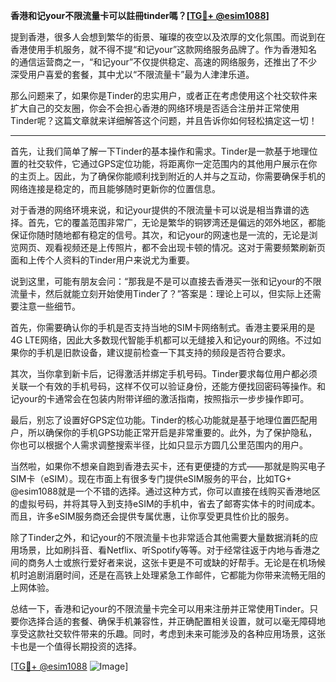 **香港和记your不限流量卡可以註冊tinder嗎？[[TG💪+ @esim1088](https://t.me/s/esim1088)]**

提到香港，很多人会想到繁华的街景、璀璨的夜空以及浓厚的文化氛围。而说到在香港使用手机服务，就不得不提“和记your”这款网络服务品牌了。作为香港知名的通信运营商之一，“和记your”不仅提供稳定、高速的网络服务，还推出了不少深受用户喜爱的套餐，其中尤以“不限流量卡”最为人津津乐道。

那么问题来了，如果你是Tinder的忠实用户，或者正在考虑使用这个社交软件来扩大自己的交友圈，你会不会担心香港的网络环境是否适合注册并正常使用Tinder呢？这篇文章就来详细解答这个问题，并且告诉你如何轻松搞定这一切！

---

首先，让我们简单了解一下Tinder的基本操作和需求。Tinder是一款基于地理位置的社交软件，它通过GPS定位功能，将距离你一定范围内的其他用户展示在你的主页上。因此，为了确保你能顺利找到附近的人并与之互动，你需要确保手机的网络连接是稳定的，而且能够随时更新你的位置信息。

对于香港的网络环境来说，和记your提供的不限流量卡可以说是相当靠谱的选择。首先，它的覆盖范围非常广，无论是繁华的铜锣湾还是偏远的郊外地区，都能保证你随时随地都有稳定的信号。其次，和记your的网速也是一流的，无论是浏览网页、观看视频还是上传照片，都不会出现卡顿的情况。这对于需要频繁刷新页面和上传个人资料的Tinder用户来说尤为重要。

说到这里，可能有朋友会问：“那我是不是可以直接去香港买一张和记your的不限流量卡，然后就能立刻开始使用Tinder了？”答案是：理论上可以，但实际上还需要注意一些细节。

首先，你需要确认你的手机是否支持当地的SIM卡网络制式。香港主要采用的是4G LTE网络，因此大多数现代智能手机都可以无缝接入和记your的网络。不过如果你的手机是旧款设备，建议提前检查一下其支持的频段是否符合要求。

其次，当你拿到新卡后，记得激活并绑定手机号码。Tinder要求每位用户都必须关联一个有效的手机号码，这样不仅可以验证身份，还能方便找回密码等操作。和记your的卡通常会在包装内附带详细的激活指南，按照指示一步步操作即可。

最后，别忘了设置好GPS定位功能。Tinder的核心功能就是基于地理位置匹配用户，所以确保你的手机GPS功能正常开启是非常重要的。此外，为了保护隐私，你也可以根据个人需求调整搜索半径，比如只显示方圆几公里范围内的用户。

当然啦，如果你不想亲自跑到香港去买卡，还有更便捷的方式——那就是购买电子SIM卡（eSIM）。现在市面上有很多专门提供eSIM服务的平台，比如TG+ @esim1088就是一个不错的选择。通过这种方式，你可以直接在线购买香港地区的虚拟号码，并将其导入到支持eSIM的手机中，省去了邮寄实体卡的时间成本。而且，许多eSIM服务商还会提供专属优惠，让你享受更具性价比的服务。

除了Tinder之外，和记your的不限流量卡也非常适合其他需要大量数据消耗的应用场景，比如刷抖音、看Netflix、听Spotify等等。对于经常往返于内地与香港之间的商务人士或旅行爱好者来说，这张卡更是不可或缺的好帮手。无论是在机场候机时追剧消磨时间，还是在高铁上处理紧急工作邮件，它都能为你带来流畅无阻的上网体验。

总结一下，香港和记your的不限流量卡完全可以用来注册并正常使用Tinder。只要你选择合适的套餐、确保手机兼容性，并正确配置相关设置，就可以毫无障碍地享受这款社交软件带来的乐趣。同时，考虑到未来可能涉及的各种应用场景，这张卡也是一个值得长期投资的选择。

[[TG💪+ @esim1088](https://t.me/s/esim1088) ![Image](https://i.postimg.cc/4NQfJmqS/Snipaste-2025-05-13-00-14-12.png)]